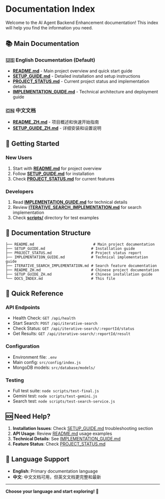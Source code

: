 # Documentation Index

Welcome to the AI Agent Backend Enhancement documentation! This index will help you find the information you need.

## 📚 Main Documentation

### 🇺🇸 English Documentation (Default)
- **[README.md](README.md)** - Main project overview and quick start guide
- **[SETUP_GUIDE.md](SETUP_GUIDE.md)** - Detailed installation and setup instructions
- **[PROJECT_STATUS.md](PROJECT_STATUS.md)** - Current project status and implementation details
- **[IMPLEMENTATION_GUIDE.md](IMPLEMENTATION_GUIDE.md)** - Technical architecture and deployment guide

### 🇨🇳 中文文档
- **[README_ZH.md](README_ZH.md)** - 项目概述和快速开始指南
- **[SETUP_GUIDE_ZH.md](SETUP_GUIDE_ZH.md)** - 详细安装和设置说明

## 🚀 Getting Started

### New Users
1. Start with **[README.md](README.md)** for project overview
2. Follow **[SETUP_GUIDE.md](SETUP_GUIDE.md)** for installation
3. Check **[PROJECT_STATUS.md](PROJECT_STATUS.md)** for current features

### Developers
1. Read **[IMPLEMENTATION_GUIDE.md](IMPLEMENTATION_GUIDE.md)** for technical details
2. Review **[ITERATIVE_SEARCH_IMPLEMENTATION.md](ITERATIVE_SEARCH_IMPLEMENTATION.md)** for search implementation
3. Check **[scripts/](scripts/)** directory for test examples

## 📖 Documentation Structure

```
├── README.md                           # Main project documentation
├── SETUP_GUIDE.md                     # Installation guide
├── PROJECT_STATUS.md                  # Project status report
├── IMPLEMENTATION_GUIDE.md            # Technical implementation guide
├── ITERATIVE_SEARCH_IMPLEMENTATION.md # Search feature documentation
├── README_ZH.md                       # Chinese project documentation
├── SETUP_GUIDE_ZH.md                  # Chinese installation guide
└── DOCS_INDEX.md                      # This file
```

## 🔧 Quick Reference

### API Endpoints
- Health Check: `GET /api/health`
- Start Search: `POST /api/iterative-search`
- Check Status: `GET /api/iterative-search/:reportId/status`
- Get Results: `GET /api/iterative-search/:reportId/result`

### Configuration
- Environment file: `.env`
- Main config: `src/config/index.js`
- MongoDB models: `src/database/models/`

### Testing
- Full test suite: `node scripts/test-final.js`
- Gemini test: `node scripts/test-gemini.js`
- Search test: `node scripts/test-search-service.js`

## 🆘 Need Help?

1. **Installation Issues**: Check [SETUP_GUIDE.md](SETUP_GUIDE.md) troubleshooting section
2. **API Usage**: Review [README.md](README.md) usage examples
3. **Technical Details**: See [IMPLEMENTATION_GUIDE.md](IMPLEMENTATION_GUIDE.md)
4. **Feature Status**: Check [PROJECT_STATUS.md](PROJECT_STATUS.md)

## 📝 Language Support

- **English**: Primary documentation language
- **中文**: 中文文档可用，但英文文档更完整和最新

---

**Choose your language and start exploring!** 🚀 